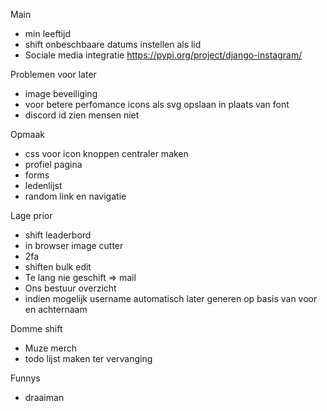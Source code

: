 Main

- min leeftijd
- shift onbeschbaare datums instellen als lid
- Sociale media integratie https://pypi.org/project/django-instagram/

Problemen voor later

- image beveiliging
- voor betere perfomance icons als svg opslaan in plaats van font
- discord id zien mensen niet

Opmaak

- css voor icon knoppen centraler maken
- profiel pagina
- forms
- ledenlijst
- random link en navigatie

Lage prior

- shift leaderbord
- in browser image cutter
- 2fa
- shiften bulk edit
- Te lang nie geschift => mail
- Ons bestuur overzicht
- indien mogelijk username automatisch later generen op basis van voor en achternaam

Domme shift

- Muze merch
- todo lijst maken ter vervanging

Funnys

- draaiman
